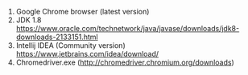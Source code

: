 1. Google Chrome browser (latest version)
2. JDK 1.8
https://www.oracle.com/technetwork/java/javase/downloads/jdk8-downloads-2133151.html
3. Intellij IDEA (Community version)
https://www.jetbrains.com/idea/download/
4. Chromedriver.exe (http://chromedriver.chromium.org/downloads)